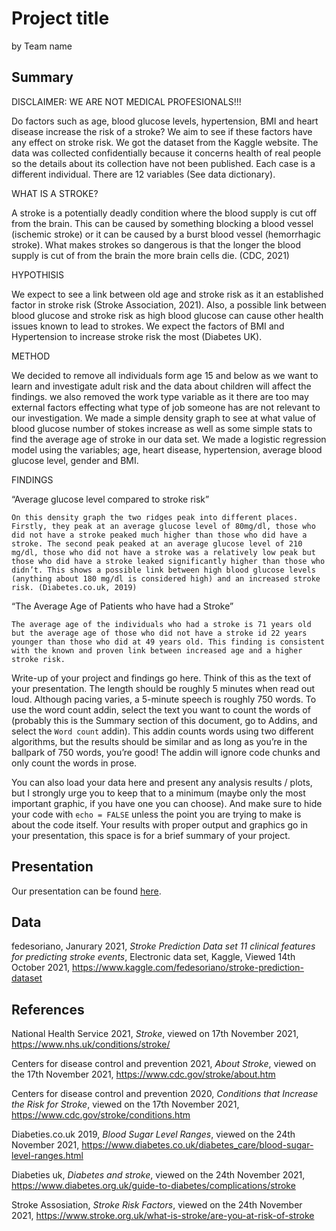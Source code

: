 Project title
================
by Team name

## Summary

DISCLAIMER: WE ARE NOT MEDICAL PROFESIONALS!!!

Do factors such as age, blood glucose levels, hypertension, BMI and heart disease increase the risk of a stroke? We aim to see if these factors have any effect on stroke risk. 
We got the dataset from the Kaggle website. The data was collected confidentially because it concerns health of real people so the details about its collection have not been published. Each case is a different individual. There are 12 variables (See data dictionary). 

WHAT IS A STROKE?

A stroke is a potentially deadly condition where the blood supply is cut off from the brain. This can be caused by something blocking a blood vessel (ischemic stroke) or it can be caused by a burst blood vessel (hemorrhagic stroke). What makes strokes so dangerous is that the longer the blood supply is cut of from the brain the more brain cells die. (CDC, 2021) 

HYPOTHISIS

We expect to see a link between old age and stroke risk as it an established factor in stroke risk (Stroke Association, 2021). Also, a possible link between blood glucose and stroke risk as high blood glucose can cause other health issues known to lead to strokes. We expect the factors of BMI and Hypertension to increase stroke risk the most (Diabetes UK). 

METHOD

We decided to remove all individuals form age 15 and below as we want to learn and investigate adult risk and the data about children will affect the findings. we also removed the work type variable as it there are too may external factors effecting what type of job someone has are not relevant to our investigation. We made a simple density graph to see at what value of blood glucose number of stokes increase as well as some simple stats to find the average age of stroke in our data set. We made a logistic regression model using the variables; age, heart disease, hypertension, average blood glucose level, gender and BMI. 

FINDINGS 

“Average glucose level compared to stroke risk”

	On this density graph the two ridges peak into different places. Firstly, they peak at an average glucose level of 80mg/dl, those who did not have a stroke peaked much higher than those who did have a stroke. The second peak peaked at an average glucose level of 210 mg/dl, those who did not have a stroke was a relatively low peak but those who did have a stroke leaked significantly higher than those who didn’t. This shows a possible link between high blood glucose levels (anything about 180 mg/dl is considered high) and an increased stroke risk. (Diabetes.co.uk, 2019) 
	
“The Average Age of Patients who have had a Stroke”

	The average age of the individuals who had a stroke is 71 years old but the average age of those who did not have a stroke id 22 years younger than those who did at 49 years old. This finding is consistent with the known and proven link between increased age and a higher stroke risk. 


Write-up of your project and findings go here. Think of this as the text
of your presentation. The length should be roughly 5 minutes when read
out loud. Although pacing varies, a 5-minute speech is roughly 750
words. To use the word count addin, select the text you want to count
the words of (probably this is the Summary section of this document, go
to Addins, and select the `Word count` addin). This addin counts words
using two different algorithms, but the results should be similar and as
long as you’re in the ballpark of 750 words, you’re good! The addin will
ignore code chunks and only count the words in prose.

You can also load your data here and present any analysis results /
plots, but I strongly urge you to keep that to a minimum (maybe only the
most important graphic, if you have one you can choose). And make sure
to hide your code with `echo = FALSE` unless the point you are trying to
make is about the code itself. Your results with proper output and
graphics go in your presentation, this space is for a brief summary of
your project.

## Presentation

Our presentation can be found [here](presentation/presentation.html).

## Data

fedesoriano, Janurary 2021, *Stroke Prediction Data set 11 clinical
features for predicting stroke events*, Electronic data set, Kaggle,
Viewed 14th October 2021,
<https://www.kaggle.com/fedesoriano/stroke-prediction-dataset>

## References

National Health Service 2021, *Stroke*, viewed on 17th November
2021, <https://www.nhs.uk/conditions/stroke/>

Centers for disease control and prevention 2021, *About Stroke*,
viewed on the 17th November 2021, <https://www.cdc.gov/stroke/about.htm>

Centers for disease control and prevention 2020, *Conditions that
Increase the Risk for Stroke*, viewed on the 17th November 2021,
<https://www.cdc.gov/stroke/conditions.htm>

Diabeties.co.uk 2019, *Blood Sugar Level Ranges*, viewed on the 24th November 2021, <https://www.diabetes.co.uk/diabetes_care/blood-sugar-level-ranges.html>

Diabeties uk, *Diabetes and stroke*, viewed on the 24th November 2021, <https://www.diabetes.org.uk/guide-to-diabetes/complications/stroke>

Stroke Assosiation, *Stroke Risk Factors*, viewed on the 24th November 2021, <https://www.stroke.org.uk/what-is-stroke/are-you-at-risk-of-stroke> 

